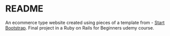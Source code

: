 # README

An ecommerce type website created using pieces of a template from - [Start Bootstrap](https://startbootstrap.com/). Final project in a Ruby on Rails for Beginners udemy course.